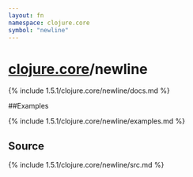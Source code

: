 ```yaml
---
layout: fn
namespace: clojure.core
symbol: "newline"
---
```


# [clojure.core](../)/newline

{% include 1.5.1/clojure.core/newline/docs.md %}

##Examples

{% include 1.5.1/clojure.core/newline/examples.md %}
## Source
{% include 1.5.1/clojure.core/newline/src.md %}

